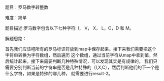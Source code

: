 题目：罗马数字转整数

难度：简单

题目描述:罗马数字包含以下七种字符: I， V， X， L，C，D 和 M。

解题思路：

首先我们应该吧所有的罗马标识符放到map中保存起来。接下来我们需要把这个字符串转换为字符数组，然后遍历
这个数组，通过当前字符从map中拿到值，然后统计起来，接下来需要判断几种特殊情况，可以发现其实是有规律的，
我们只需要分别判断当前的字符串是否是几种特殊的（I,X,C），然后判断他们的下一个是什么字符，如果是特殊的哪几种，
就需要进行result-2。

